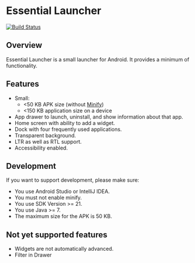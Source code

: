 # Essential Launcher

[![Build Status](https://travis-ci.org/clemensbartz/essential-launcher.svg?branch=release%2Fv1.0)](https://travis-ci.org/clemensbartz/essential-launcher)

## Overview

Essential Launcher is a small launcher for Android. It provides a minimum of functionality.

## Features

- Small:
    - <50 KB APK size (without [Minify](http://developer.android.com/tools/help/proguard.html))
    - <150 KB application size on a device
- App drawer to launch, uninstall, and show information about that app.
- Home screen with ability to add a widget.
- Dock with four frequently used applications.
- Transparent background.
- LTR as well as RTL support.
- Accessibility enabled.

## Development

If you want to support development, please make sure:

- You use Android Studio or IntelliJ IDEA.
- You must not enable minify.
- You use SDK Version >= 21.
- You use Java >= 7.
- The maximum size for the APK is 50 KB.

## Not yet supported features

- Widgets are not automatically advanced.
- Filter in Drawer
